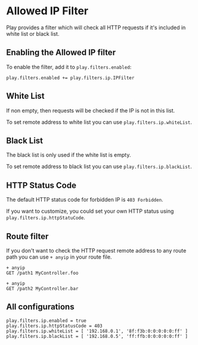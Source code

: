 <!--- Copyright (C) from 2022 The Play Framework Contributors <https://github.com/playframework>, 2011-2021 Lightbend Inc. <https://www.lightbend.com> -->

# Allowed IP Filter

Play provides a filter which will check all HTTP requests if it's included in white list or black list. 

## Enabling the Allowed IP filter

To enable the filter, add it to `play.filters.enabled`:

```
play.filters.enabled += play.filters.ip.IPFilter
```

## White List

If non empty, then requests will be checked if the IP is not in this list.

To set remote address to white list you can use `play.filters.ip.whiteList`.

## Black List

The black list is only used if the white list is empty.

To set remote address to black list you can use `play.filters.ip.blackList`.

## HTTP Status Code

The default HTTP status code for forbidden IP is `403 Forbidden`.

If you want to customize, you could set your own HTTP status using `play.filters.ip.httpStatuCode`.

## Route filter

If you don't want to check the HTTP request remote address to any route path you can use `+ anyip` in your route file.

```
+ anyip
GET /path1 MyController.foo

+ anyip
GET /path2 MyController.bar     
```

## All configurations

```
play.filters.ip.enabled = true
play.filters.ip.httpStatusCode = 403
play.filters.ip.whiteList = [ '192.168.0.1', '8f:f3b:0:0:0:0:0:ff' ]
play.filters.ip.blackList = [ '192.168.0.5', 'ff:ffb:0:0:0:0:0:ff' ]
```
